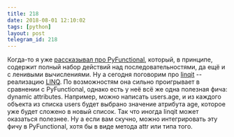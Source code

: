 ```yaml
---
title: 218
date: 2018-08-01 12:10:02
tags: [python]
layout: post
telegram_id: 218
---
```


Когда-то я уже [рассказывал про PyFunctional](https://t.me/itgram_channel/15), который, в принципе, содержит полный набор действий над последовательностями, да ещё и с ленивыми вычислениями. Ну а сегодня поговорим про [linqit](https://github.com/avilum/linqit) -- реализацию [LINQ](https://ru.wikipedia.org/wiki/Language_Integrated_Query). По возможностям она сильно проигрывает в сравнении с PyFunctional, однако есть у неё всё же одна полезная фича: dynamic attributes. Например, можно написать users.age, и из каждого объекта из списка users будет выбрано значение атрибута age, которое уже будет сложено в новый список. Так что иногда linqit может оказаться полезнее. Ну а если вам скучно, можно интегрировать эту фичу в PyFunctional, хотя бы в виде метода attr или типа того.
